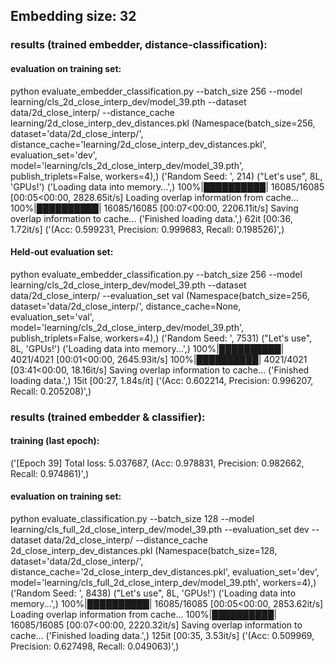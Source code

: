 ## Embedding size: 32
### results (trained embedder, distance-classification):

#### evaluation on training set:
python evaluate_embedder_classification.py --batch_size 256 --model learning/cls_2d_close_interp_dev/model_39.pth --dataset data/2d_close_interp/ --distance_cache learning/2d_close_interp_dev_distances.pkl 
(Namespace(batch_size=256, dataset='data/2d_close_interp/', distance_cache='learning/2d_close_interp_dev_distances.pkl', evaluation_set='dev', model='learning/cls_2d_close_interp_dev/model_39.pth', publish_triplets=False, workers=4),)
('Random Seed: ', 214)
("Let's use", 8L, 'GPUs!')
('Loading data into memory...',)
100%|██████████| 16085/16085 [00:05<00:00, 2828.65it/s]
Loading overlap information from cache...
100%|██████████| 16085/16085 [00:07<00:00, 2206.11it/s]
Saving overlap information to cache...
('Finished loading data.',)
62it [00:36,  1.72it/s]
('(Acc: 0.599231, Precision: 0.999683, Recall: 0.198526)',)

#### Held-out evaluation set:
 python evaluate_embedder_classification.py --batch_size 256 --model learning/cls_2d_close_interp_dev/model_39.pth --dataset data/2d_close_interp/ --evaluation_set val
(Namespace(batch_size=256, dataset='data/2d_close_interp/', distance_cache=None, evaluation_set='val', model='learning/cls_2d_close_interp_dev/model_39.pth', publish_triplets=False, workers=4),)
('Random Seed: ', 7531)
("Let's use", 8L, 'GPUs!')
('Loading data into memory...',)
100%|██████████| 4021/4021 [00:01<00:00, 2645.93it/s]
100%|██████████| 4021/4021 [03:41<00:00, 18.16it/s] 
Saving overlap information to cache...
('Finished loading data.',)
15it [00:27,  1.84s/it]
('(Acc: 0.602214, Precision: 0.996207, Recall: 0.205208)',)

### results (trained embedder & classifier):
#### training (last epoch):
('[Epoch 39] Total loss: 5.037687, (Acc: 0.978831, Precision: 0.982662, Recall: 0.974861)',)

#### evaluation on training set:
python evaluate_classification.py --batch_size 128 --model learning/cls_full_2d_close_interp_dev/model_39.pth --evaluation_set dev --dataset data/2d_close_interp/ --distance_cache 2d_close_interp_dev_distances.pkl 
(Namespace(batch_size=128, dataset='data/2d_close_interp/', distance_cache='2d_close_interp_dev_distances.pkl', evaluation_set='dev', model='learning/cls_full_2d_close_interp_dev/model_39.pth', workers=4),)
('Random Seed: ', 8438)
("Let's use", 8L, 'GPUs!')
('Loading data into memory...',)
100%|██████████| 16085/16085 [00:05<00:00, 2853.62it/s]
Loading overlap information from cache...
100%|██████████| 16085/16085 [00:07<00:00, 2220.32it/s]
Saving overlap information to cache...
('Finished loading data.',)
125it [00:35,  3.53it/s]
('(Acc: 0.509969, Precision: 0.627498, Recall: 0.049063)',)
